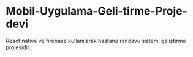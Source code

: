 # Mobil-Uygulama-Geli-tirme-Proje-devi

React native ve firebase kullanılarak hastane randavu sistemi geliştirme projesidir..
